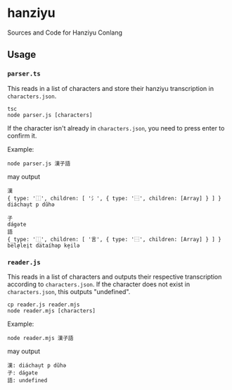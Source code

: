 # hanziyu

Sources and Code for Hanziyu Conlang

## Usage

### `parser.ts`

This reads in a list of characters and store their hanziyu transcription in `characters.json`. 

```shell
tsc
node parser.js [characters]
```

If the character isn't already in `characters.json`, you need to press enter to confirm it.

Example:

```shell
node parser.js 漢子語
```

may output

```
漢
{ type: '⿰', children: [ '氵', { type: '⿱', children: [Array] } ] }
diáchau̗t p dŭhə

子
dágəte
語
{ type: '⿰', children: [ '言', { type: '⿱', children: [Array] } ] }
be̅lø̠lei̗t da̅taíhəp ke̠ilə

```

### `reader.js`

This reads in a list of characters and outputs their respective transcription according to `characters.json`. If the character does not exist in `characters.json`, this outputs "undefined".

```shell
cp reader.js reader.mjs
node reader.mjs [characters]
```

Example:

```shell
node reader.mjs 漢子語
```

may output

```
漢: diáchau̗t p dŭhə
子: dágəte
語: undefined
```